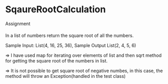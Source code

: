 # SqaureRootCalculation

Assignment 

####
In a list of numbers return the square root of all the numbers.

Sample Input: List(4, 16, 25, 36), 
Sample Output List(2, 4, 5, 6)

=> I have used map for iterating over elements of list and then sqrt method for getting the square root of the numbers in list.

=> It is not possible to get square root of negative numbes, in this case, the method will throw an Exception(handled in the test class)
